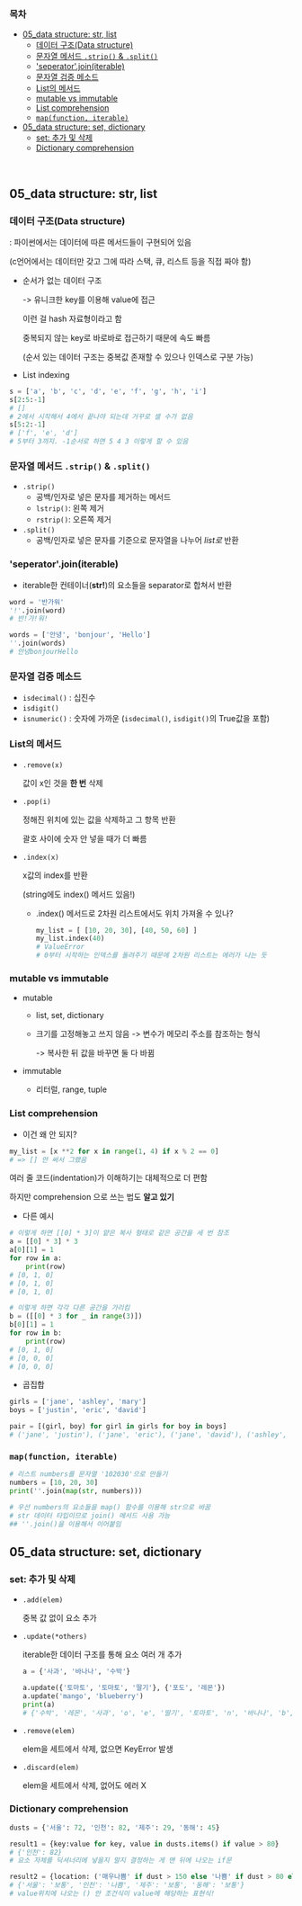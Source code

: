 ### 목차

- [05_data structure: str, list](#05_data-structure-str-list)
  * [데이터 구조(Data structure)](#-data-structure)
  * [문자열 메서드 `.strip()` & `.split()`](#--strip--split)
  * ['seperator'.join(iterable)](#seperatorjoiniterable)
  * [문자열 검증 메소드](#--)
  * [List의 메서드](#list-)
  * [mutable vs immutable](#mutable-vs-immutable)
  * [List comprehension](#list-comprehension)
  * [`map(function, iterable)`](#mapfunction-iterable)
- [05_data structure: set, dictionary](#05_data-structure-set-dictionary)
  * [set: 추가 및 삭제](#set---)
  * [Dictionary comprehension](#dictionary-comprehension)

<br>

## 05_data structure: str, list

### 데이터 구조(Data structure)

: 파이썬에서는 데이터에 따른 메서드들이 구현되어 있음

(c언어에서는 데이터만 갖고 그에 따라 스택, 큐, 리스트 등을 직접 짜야 함)



- 순서가 없는 데이터 구조

  -> 유니크한 key를 이용해 value에 접근

  이런 걸 hash 자료형이라고 함

  중복되지 않는 key로 바로바로 접근하기 때문에 속도 빠름

  (순서 있는 데이터 구조는 중복값 존재할 수 있으나 인덱스로 구분 가능)



- List indexing

```python
s = ['a', 'b', 'c', 'd', 'e', 'f', 'g', 'h', 'i']
s[2:5:-1] 
# []
# 2에서 시작해서 4에서 끝나야 되는데 거꾸로 셀 수가 없음
s[5:2:-1]
# ['f', 'e', 'd']
# 5부터 3까지. -1순서로 하면 5 4 3 이렇게 할 수 있음
```



### 문자열 메서드 `.strip()` & `.split()`

- `.strip()`
  - 공백/인자로 넣은 문자를 제거하는 메서드
  - `lstrip()`: 왼쪽 제거
  - `rstrip()`: 오른쪽 제거
- `.split()`
  - 공백/인자로 넣은 문자를 기준으로 문자열을 나누어 *list로* 반환



### 'seperator'.join(iterable)

- iterable한 컨테이너(**str!**)의 요소들을 separator로 합쳐서 반환

```python
word = '반가워'
'!'.join(word)
# 반!가!워!

words = ['안녕', 'bonjour', 'Hello']
''.join(words)
# 안녕bonjourHello
```



### 문자열 검증 메소드

- `isdecimal()` : 십진수
- `isdigit()`
- `isnumeric()` : 숫자에 가까운 (`isdecimal()`, `isdigit()`의 True값을 포함)



### List의 메서드

- `.remove(x)` 

  값이 x인 것을 **한 번** 삭제

- `.pop(i)`

  정해진 위치에 있는 값을 삭제하고 그 항목 반환

  괄호 사이에 숫자 안 넣을 때가 더 빠름

- `.index(x)`

  x값의 index를 반환

  (string에도 index() 메서드 있음!)

  - .index() 메서드로 2차원 리스트에서도 위치 가져올 수 있나?

    ```python
    my_list = [ [10, 20, 30], [40, 50, 60] ]
    my_list.index(40)
    # ValueError
    # 0부터 시작하는 인덱스를 돌려주기 때문에 2차원 리스트는 에러가 나는 듯
    ```




### mutable vs immutable

- mutable

  - list, set, dictionary

  - 크기를 고정해놓고 쓰지 않음 -> 변수가 메모리 주소를 참조하는 형식

    -> 복사한 뒤 값을 바꾸면 둘 다 바뀜

- immutable

  - 리터럴, range, tuple



### List comprehension

- 이건 왜 안 되지?

```python
my_list = [x **2 for x in range(1, 4) if x % 2 == 0]
# => [] 안 써서 그랬음
```

여러 줄 코드(indentation)가 이해하기는 대체적으로 더 편함

하지만 comprehension 으로 쓰는 법도 **알고 있기**

- 다른 예시

```python
# 이렇게 하면 [[0] * 3]이 얕은 복사 형태로 같은 공간을 세 번 참조
a = [[0] * 3] * 3
a[0][1] = 1
for row in a:
    print(row)
# [0, 1, 0]
# [0, 1, 0]
# [0, 1, 0]

# 이렇게 하면 각각 다른 공간을 가리킴
b = ([[0] * 3 for _ in range(3)])
b[0][1] = 1
for row in b:
    print(row)
# [0, 1, 0]
# [0, 0, 0]
# [0, 0, 0]
```

- 곱집합

```python
girls = ['jane', 'ashley', 'mary']
boys = ['justin', 'eric', 'david']

pair = [(girl, boy) for girl in girls for boy in boys]
# ('jane', 'justin'), ('jane', 'eric'), ('jane', 'david'), ('ashley', 'justin') ...
```



### `map(function, iterable)`

```python
# 리스트 numbers를 문자열 '102030'으로 만들기
numbers = [10, 20, 30]
print(''.join(map(str, numbers)))

# 우선 numbers의 요소들을 map() 함수를 이용해 str으로 바꿈
# str 데이터 타입이므로 join() 메서드 사용 가능
## ''.join()을 이용해서 이어붙임
```



## 05_data structure: set, dictionary

### set: 추가 및 삭제

- `.add(elem)`

  중복 값 없이 요소 추가

- `.update(*others)`

  iterable한 데이터 구조를 통해 요소 여러 개 추가

  ```python
  a = {'사과', '바나나', '수박'}
  
  a.update({'토마토', '토마토', '딸기'}, {'포도', '레몬'})
  a.update('mango', 'blueberry')
  print(a)
  # {'수박', '레몬', '사과', 'o', 'e', '딸기', '토마토', 'n', '바나나', 'b', 'm', 'y', '포도', 'u', 'a', 'r', 'g', 'l'}
  ```

- `.remove(elem)`

  elem을 세트에서 삭제, 없으면 KeyError 발생

- `.discard(elem)`

  elem을 세트에서 삭제, 없어도 에러 X



### Dictionary comprehension

```python
dusts = {'서울': 72, '인천': 82, '제주': 29, '동해': 45}

result1 = {key:value for key, value in dusts.items() if value > 80}
# {'인천': 82}
# 요소 자체를 딕셔너리에 넣을지 말지 결정하는 게 맨 뒤에 나오는 if문

result2 = {location: ('매우나쁨' if dust > 150 else '나쁨' if dust > 80 else '보통') for location, dust in dusts.items()}
# {'서울': '보통', '인천': '나쁨', '제주': '보통', '동해': '보통'}
# value위치에 나오는 () 안 조건식이 value에 해당하는 표현식!
```

